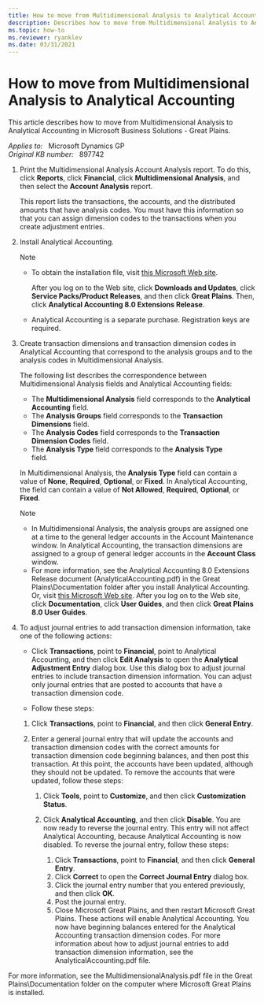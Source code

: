 ```yaml
---
title: How to move from Multidimensional Analysis to Analytical Accounting
description: Describes how to move from Multidimensional Analysis to Analytical Accounting.
ms.topic: how-to
ms.reviewer: ryanklev
ms.date: 03/31/2021
---
```

# How to move from Multidimensional Analysis to Analytical Accounting

This article describes how to move from Multidimensional Analysis to Analytical Accounting in Microsoft Business Solutions - Great Plains.

_Applies to:_ &nbsp; Microsoft Dynamics GP  
_Original KB number:_ &nbsp; 897742

1. Print the Multidimensional Analysis Account Analysis report. To do this, click **Reports**, click **Financial**, click **Multidimensional Analysis**, and then select the **Account Analysis** report.

    This report lists the transactions, the accounts, and the distributed amounts that have analysis codes. You must have this information so that you can assign dimension codes to the transactions when you create adjustment entries.

2. Install Analytical Accounting.

    > [!NOTE]
    >
    > - To obtain the installation file, visit [this Microsoft Web site](https://mbs.microsoft.com/customersource).
    >
    >    After you log on to the Web site, click **Downloads and Updates**, click **Service Packs/Product Releases**, and then click **Great Plains**. Then, click **Analytical Accounting 8.0 Extensions Release**.
    > - Analytical Accounting is a separate purchase. Registration keys are required.

3. Create transaction dimensions and transaction dimension codes in Analytical Accounting that correspond to the analysis groups and to the analysis codes in Multidimensional Analysis.

    The following list describes the correspondence between Multidimensional Analysis fields and Analytical Accounting fields:

    - The **Multidimensional Analysis** field corresponds to the **Analytical Accounting** field.
    - The **Analysis Groups** field corresponds to the **Transaction Dimensions** field.
    - The **Analysis Codes** field corresponds to the **Transaction Dimension Codes** field.
    - The **Analysis Type** field corresponds to the **Analysis Type**  
    field.

    In Multidimensional Analysis, the **Analysis Type** field can contain a value of **None**, **Required**, **Optional**, or **Fixed**. In Analytical Accounting, the field can contain a value of **Not Allowed**, **Required**, **Optional**, or **Fixed**.

    > [!NOTE]
    >
    > - In Multidimensional Analysis, the analysis groups are assigned one at a time to the general ledger accounts in the Account Maintenance window. In Analytical Accounting, the transaction dimensions are assigned to a group of general ledger accounts in the **Account Class** window.
    > - For more information, see the Analytical Accounting 8.0 Extensions Release document (AnalyticalAccounting.pdf) in the Great Plains\Documentation folder after you install Analytical Accounting. Or, visit [this Microsoft Web site](https://mbs.microsoft.com/customersource). After you log on to the Web site, click **Documentation**, click **User Guides**, and then click **Great Plains 8.0 User Guides**.

4. To adjust journal entries to add transaction dimension information, take one of the following actions:

   - Click **Transactions**, point to **Financial**, point to Analytical Accounting, and then click **Edit Analysis** to open the **Analytical Adjustment Entry** dialog box. Use this dialog box to adjust journal entries to include transaction dimension information. You can adjust only journal entries that are posted to accounts that have a transaction dimension code.

   - Follow these steps:

    1. Click **Transactions**, point to **Financial**, and then click **General Entry**.
    2. Enter a general journal entry that will update the accounts and transaction dimension codes with the correct amounts for transaction dimension code beginning balances, and then post this transaction. At this point, the accounts have been updated, although they should not be updated. To remove the accounts that were updated, follow these steps:

        1. Click **Tools**, point to **Customize**, and then click **Customization Status**.
        2. Click **Analytical Accounting**, and then click **Disable**. You are now ready to reverse the journal entry. This entry will not affect Analytical Accounting, because Analytical Accounting is now disabled. To reverse the journal entry, follow these steps:

            1. Click **Transactions**, point to **Financial**, and then click **General Entry**.
            2. Click **Correct** to open the **Correct Journal Entry** dialog box.
            3. Click the journal entry number that you entered previously, and then click **OK**.
            4. Post the journal entry.
            5. Close Microsoft Great Plains, and then restart Microsoft Great Plains. These actions will enable Analytical Accounting. You now have beginning balances entered for the Analytical Accounting transaction dimension codes. For more information about how to adjust journal entries to add transaction dimension information, see the AnalyticalAccounting.pdf file.

For more information, see the MultidimensionalAnalysis.pdf file in the Great Plains\\Documentation folder on the computer where Microsoft Great Plains is installed.
